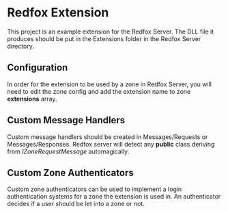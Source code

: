 # Redfox Extension
This project is an example extension for the Redfox Server. The DLL file it produces should be put in the Extensions folder in the Redfox Server directory.

## Configuration
In order for the extension to be used by a zone in Redfox Server, you will need to edit the zone config and add the extension name to zone __extensions__ array.

## Custom Message Handlers
Custom message handlers should be created in Messages/Requests or Messages/Responses. Redfox server will detect any __public__ class deriving from _IZoneRequestMessage_ automagically. 

## Custom Zone Authenticators
Custom zone authenticators can be used to implement a login authentication systems for a zone the extension is used in. An authenticator decides if a user should be let into a zone or not.
